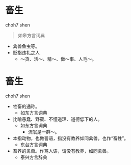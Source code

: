 # 畜生
choh7 shen
> 如皋方言词典
- 禽兽鱼虫等。
- 贬指违礼之人
  - ～货、活～、精～、做～事、人毛～。

# 畜生
choh7 shen
+ 牲畜的通称。
  * 如东方言词典
+ 比喻愚蠢、野蛮、不懂道理、道德低下的人。
  * 如东方言词典
    - 流氓是一群～。
+ 本指动物，也做詈语，指没有教养如同禽兽。也作“畜牲”。
  * 东台方言词典
+ 畜养的禽兽。作骂人语，谓没有教养，如同禽兽。
  * 泰兴方言辞典
